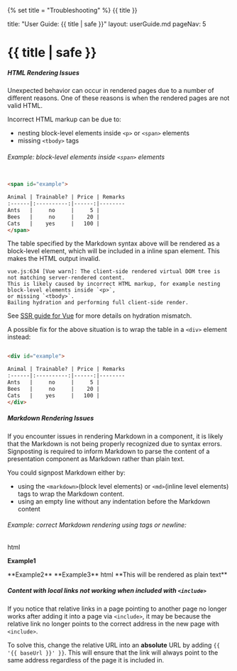 {% set title = "Troubleshooting" %}
<span id="title" class="d-none">{{ title }}</span>

<frontmatter>
  title: "User Guide: {{ title | safe }}"
  layout: userGuide.md
  pageNav: 5
</frontmatter>

# {{ title | safe }}

##### HTML Rendering Issues

Unexpected behavior can occur in rendered pages due to a number of different reasons. One of these reasons is when the rendered pages are not valid HTML.

Incorrect HTML markup can be due to:
- nesting block-level elements inside `<p>` or `<span>` elements
- missing `<tbody>` tags

###### Example: block-level elements inside `<span>` elements
```html

<span id="example">

Animal | Trainable? | Price | Remarks
:------|:----------:|------:|--------
Ants   |     no     |     5 |
Bees   |     no     |    20 |
Cats   |    yes     |   100 |
</span>
```

The table specified by the Markdown syntax above will be rendered as a block-level element, which will be included in a inline span element. This makes the HTML output invalid.

<panel header="Underlying Error (Example)" type="seamless">

```
vue.js:634 [Vue warn]: The client-side rendered virtual DOM tree is not matching server-rendered content.
This is likely caused by incorrect HTML markup, for example nesting block-level elements inside `<p>`,
or missing `<tbody>`.
Bailing hydration and performing full client-side render.
```
See [SSR guide for Vue](https://vuejs.org/guide/scaling-up/ssr.html#hydration-mismatch) for more details on hydration mismatch.
</panel>

A possible fix for the above situation is to wrap the table in a `<div>` element instead:

```html

<div id="example">

Animal | Trainable? | Price | Remarks
:------|:----------:|------:|--------
Ants   |     no     |     5 |
Bees   |     no     |    20 |
Cats   |    yes     |   100 |
</div>
```

##### Markdown Rendering Issues

If you encounter issues in rendering Markdown in a component, it is likely that the Markdown is not being properly recognized due to syntax errors. Signposting is required to inform Markdown to parse the content of a presentation component as Markdown rather than plain text.

You could signpost Markdown either by:

- using the `<markdown>`(block level elements) or `<md>`(inline level elements) tags to wrap the Markdown content.
- using an empty line without any indentation before the Markdown content

###### Example: correct Markdown rendering using tags or newline:
<include src="codeAndOutput.md" boilerplate >
<variable name="highlightStyle">html</variable>
<variable name="code">
<box>

**Example1**
</box>

<box> 
<md> **Example2** </md> 
</box>

<box> 
<markdown> **Example3** </markdown> 
</box>


</variable>
</include>
<panel header="###### Example: Markdown not rendered without singposting" type="seamless">
<include src="codeAndOutput.md" boilerplate >
<variable name="highlightStyle">html</variable>
<variable name="code">
<box> **This will be rendered as plain text**</box>
</variable>
</include>
</panel>

##### Content with local links not working when included with `<include>`

If you notice that relative links in a page pointing to another page no longer works after adding it into a page via `<include>`, it may be because the relative link no longer points to the correct address in the new page with `<include>`. 

To solve this, change the relative URL into an **absolute** URL by adding `{{ '{{ baseUrl }}' }}`. This will ensure that the link will always point to the same address regardless of the page it is included in.

<include src="syntax/includes.md#baseUrl-example"/>

